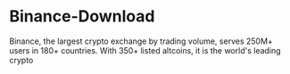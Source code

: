 # Binance-Download
Binance, the largest crypto exchange by trading volume, serves 250M+ users in 180+ countries. With 350+ listed altcoins, it is the world's leading crypto
